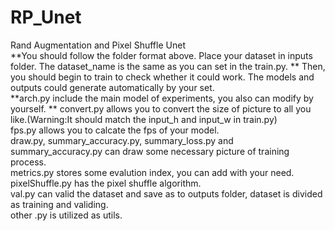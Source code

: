 # RP_Unet
Rand Augmentation and Pixel Shuffle Unet  
**You should follow the folder format above. Place your dataset in inputs folder. The dataset_name is the same as you can set in the train.py.  **
Then, you should begin to train to check whether it could work. The models and outputs could generate automatically by your set.  
**arch.py include the main model of experiments, you also can modify by yourself. ** 
convert.py allows you to convert the size of picture to all you like.(Warning:It should match the input_h and input_w in train.py)  
fps.py allows you to calcate the fps of your model.  
draw.py, summary_accuracy.py, summary_loss.py and summary_accuracy.py can draw some necessary picture of training process.  
metrics.py stores some evalution index, you can add with your need.  
pixelShuffle.py has the pixel shuffle algorithm.  
val.py can valid the dataset and save as to outputs folder, dataset is divided as training and validing.  
other .py is utilized as utils.  
